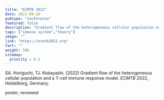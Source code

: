 ```yaml
---
title: "ECMTB 2022"
date: 2022-09-20
pubtype: "Conference"
featured: false
description: "Gradient flow of the heterogeneous cellular population and a T-cell immune response model"
tags: ["immune system","theory"]
image: ""
link: "https://ecmtb2022.org"
fact: ""
weight: 500
sitemap:
  priority : 0.5
---
```


SA. Horiguchi, TJ. Kobayashi. (2022) Gradient flow of the heterogeneous cellular population and a T-cell immune response model. _ECMTB 2022_, Heidelberg, Germany.

poster, reviewed

